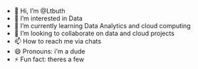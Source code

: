 - 👋 Hi, I’m @Ltbuth
- 👀 I’m interested in Data
- 🌱 I’m currently learning Data Analytics and cloud computing
- 💞️ I’m looking to collaborate on data and cloud projects
- 📫 How to reach me via chats
- 😄 Pronouns: i'm a dude
- ⚡ Fun fact: theres a few

<!---
Ltbuth/Ltbuth is a ✨ special ✨ repository because its `README.md` (this file) appears on your GitHub profile.
You can click the Preview link to take a look at your changes.
--->

